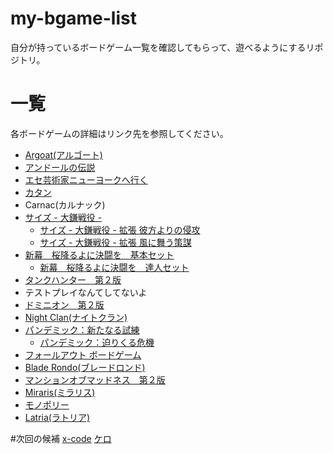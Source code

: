 # my-bgame-list
自分が持っているボードゲーム一覧を確認してもらって、遊べるようにするリポジトリ。
# 一覧
各ボードゲームの詳細はリンク先を参照してください。
- [Argoat(アルゴート)](https://www.dominagames.com/argoat)
- [アンドールの伝説](http://www.arclight.co.jp/ag/al/)
- [エセ芸術家ニューヨークへ行く](https://oinkgms.com/jp/a-fake-artist-goes-to-new-york)
- [カタン](http://www.gp-inc.jp/catan/)
- Carnac(カルナック)
- [サイズ - 大鎌戦役 -](http://www.arclight.co.jp/ag/index.php?page=products&code=LG-0234)
    - [サイズ - 大鎌戦役 - 拡張 彼方よりの侵攻](http://www.arclight.co.jp/ag/index.php?page=products&code=LG-0270)
    - [サイズ - 大鎌戦役 - 拡張 風に舞う策謀](http://www.arclight.co.jp/ag/index.php?page=products&code=LG-0294)
- [新幕　桜降るよに決闘を　基本セット](https://main-bakafire.ssl-lolipop.jp/furuyoni/na/index.html)
    - [新幕　桜降るよに決闘を　達人セット]((https://main-bakafire.ssl-lolipop.jp/furuyoni/na/index.html))
- [タンクハンター　第２版](http://www.arclight.co.jp/ag/th/index.php?page=product&id=01)
- テストプレイなんてしてないよ
- [ドミニオン　第２版](http://hobbyjapan.games/dominion_2nd/)
- [Night Clan(ナイトクラン)](https://www.dominagames.com/nightclanrevised)
- [パンデミック：新たなる試練](https://hobbyjapan.co.jp/pandemic/)
    - [パンデミック：迫りくる危機](https://hobbyjapan.co.jp/pandemic/)
- [フォールアウト ボードゲーム](http://hobbyjapan.games/fallout/)
- [Blade Rondo(ブレードロンド)](https://www.dominagames.com/bladerondo)
- [マンションオブマッドネス　第２版](http://www.arclight.co.jp/ag/index.php?page=products&code=LG-0174)
- [Miraris(ミラリス)](https://www.dominagames.com/miraris)
- [モノポリー](https://bodoge.hoobby.net/games/monopoly)
- [Latria(ラトリア)](https://www.dominagames.com/latria)

#次回の候補
[x-code](https://bodoge.hoobby.net/games/xcode)
[ケロ](http://hobbyjapan.games/kero/)


